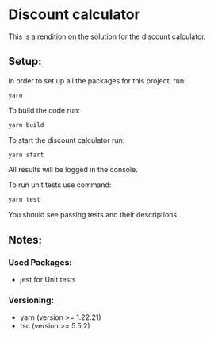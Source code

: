 # Discount calculator

This is a rendition on the solution for the discount calculator. 

## Setup:

In order to set up all the packages for this project, run:
```bash
yarn
```

To build the code run:
```bash
yarn build
```

To start the discount calculator run:
```bash
yarn start
```
All results will be logged in the console.

To run unit tests use command:
```bash
yarn test
```
You should see passing tests and their descriptions.

## Notes:

### Used Packages:
-   jest for Unit tests

### Versioning:
- yarn  (version >= 1.22.21)
- tsc   (version >= 5.5.2)
